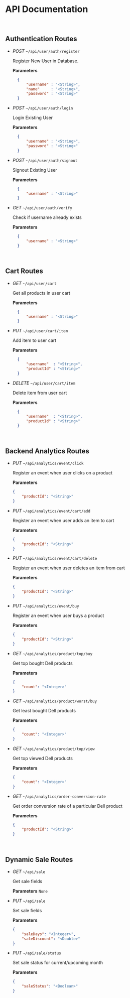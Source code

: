 # API Documentation

<br>

## Authentication Routes

- *POST* `~/api/user/auth/register`
	<br>
	
	Register New User in Database.
	
	**Parameters**
	
  ```json
	{
		"username" : "<String>",
		"name"     : "<String>",
		"password" : "<String>"
	}
	```
	
- *POST* `~/api/user/auth/login`
	<br>
	
	Login Existing User
	
	**Parameters**
	
  ```json
	{
		"username" : "<String>",
		"password" : "<String>"
	}
	```

- *POST* `~/api/user/auth/signout`
	<br>
	
	Signout Existing User
	
	**Parameters**
	
  ```json
	{
		"username" : "<String>"
	}
	```

- *GET* `~/api/user/auth/verify`
	<br>
	
	Check if username already exists
	
	**Parameters**
	
  ```json
	{
		"username" : "<String>"
	}
	```

<br>
	
## Cart Routes

- *GET* `~/api/user/cart`
	<br>
	
	Get all products in user cart
	
	**Parameters**
	
  ```json
	{
		"username" : "<String>"
	}
	```

- *PUT* `~/api/user/cart/item`
	<br>
	
	Add item to user cart
	
	**Parameters**
	
  ```json
	{
		"username"  : "<String>",
		"productId" : "<String>"
	}
	```

- *DELETE* `~/api/user/cart/item`
	<br>
	
	Delete item from user cart
	
	**Parameters**
	
  ```json
	{
		"username"  : "<String>",
		"productId" : "<String>"
	}
	```

<br>

## Backend Analytics Routes

- *PUT* `~/api/analytics/event/click`
	<br>
	
	Register an event when user clicks on a product
	
	**Parameters**
	
	```json
	{
		"productId": "<String>"
	}
	```

- *PUT* `~/api/analytics/event/cart/add`
	<br>
	
	Register an event when user adds an item to cart
	
	**Parameters**
	
	```json
	{
		"productId": "<String>"
	}
	```

- *PUT* `~/api/analytics/event/cart/delete`
	<br>
	
	Register an event when user deletes an item from cart
	
	**Parameters**
	
	```json
	{
		"productId": "<String>"
	}
	```

- *PUT* `~/api/analytics/event/buy`
	<br>
	
	Register an event when user buys a product
	
	**Parameters**
	
	```json
	{
		"productId": "<String>"
	}
	```

- *GET* `~/api/analytics/product/top/buy`
	<br>
	
	Get top bought Dell products
	
	**Parameters**
	
	```json
	{
		"count": "<Integer>"
	}
	```

- *GET* `~/api/analytics/product/worst/buy`
	<br>
	
	Get least bought Dell products
	
	**Parameters**
	
	```json
	{
		"count": "<Integer>"
	}
	```

- *GET* `~/api/analytics/product/top/view`
	<br>
	
	Get top viewed Dell products
	
	**Parameters**
	
	```json
	{
		"count": "<Integer>"
	}
	```

- *GET* `~/api/analytics/order-conversion-rate`
	<br>
	
	Get order conversion rate of a particular Dell product
	
	**Parameters**
	
	```json
	{
		"productId": "<String>"
	}
	```

<br>

## Dynamic Sale Routes

- *GET* `~/api/sale`
	<br>
	
	Get sale fields
	
	**Parameters**
	`None`

- *PUT* `~/api/sale`
	<br>
	
	Set sale fields
	
	**Parameters**
	```json
	{
		"saleDays": "<Integer>",
		"saleDiscount": "<Double>"
	}
	```

- *PUT* `~/api/sale/status`

	Set sale status for current/upcoming month
	
	**Parameters**
	```json
	{
		"saleStatus": "<Boolean>"
	}
	```
